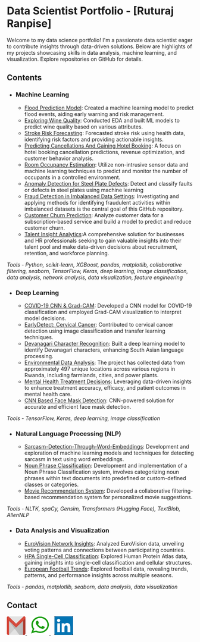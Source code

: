 # Data Scientist Portfolio - [Ruturaj Ranpise]

Welcome to my data science portfolio! I'm a passionate data scientist eager to contribute insights through data-driven solutions. Below are highlights of my projects showcasing skills in data analysis, machine learning, and visualization. Explore repositories on GitHub for details.

## Contents

- ### **Machine Learning**
  - [Flood Prediction Model](https://github.com/ruturaj0626/Flood-Prediction-Model): Created a machine learning model to predict flood events, aiding early warning and risk management.
  - [Exploring Wine Quality](https://github.com/ruturaj0626/Exploring_Wine_Quality_EDA_ML): Conducted EDA and built ML models to predict wine quality based on various attributes.
  - [Stroke Risk Forecasting](https://github.com/ruturaj0626/Forecasting-Stroke-Risk_An-In-Depth-Analysis): Forecasted stroke risk using health data, identifying risk factors and providing actionable insights.
  - [Predicting Cancellations And Gaining Hotel Booking](https://github.com/ruturaj0626/Predicting-Cancellations-And-Gaining-Hotel-Booking): A focus on hotel booking cancellation predictions, revenue optimization, and customer behavior analysis.
  - [Room Occupancy Estimation](https://github.com/ruturaj0626/Room-Occupancy-Estimation): Utilize non-intrusive sensor data and machine learning techniques to predict and monitor the number of occupants in a controlled environment.
  - [Anomaly Detection for Steel Plate Defects](https://github.com/ruturaj0626/Anomaly-Detection-for-Steel-Plate-Defects): Detect and classify faults or defects in steel plates using machine learning
  - [Fraud Detection in Imbalanced Data Settings](https://github.com/ruturaj0626/Fraud-Detection-in-Imbalanced-Data-Settings): Investigating and applying methods for identifying fraudulent activities within imbalanced datasets is the central goal of this GitHub repository.
  - [Customer Churn Prediction](https://github.com/ruturaj0626/Customer-Churn-Prediction): Analyze customer data for a subscription-based service and build a model to predict and reduce customer churn.
  - [Talent Insight Analytics](https://github.com/ruturaj0626/Talent-Insight-Analytics):A comprehensive solution for businesses and HR professionals seeking to gain valuable insights into their talent pool and make data-driven decisions about recruitment, retention, and workforce planning.
    
*Tools - Python, scikit-learn, XGBoost, pandas, matplotlib, collaborative filtering, seaborn, TensorFlow, Keras, deep learning, image classification, data analysis, network analysis, data visualization, feature engineering*

- ### **Deep Learning**
  - [COVID-19 CNN & Grad-CAM](https://github.com/ruturaj0626/COVID-19-CNN-Grad-CAM-Visualization): Developed a CNN model for COVID-19 classification and employed Grad-CAM visualization to interpret model decisions.
  - [EarlyDetect: Cervical Cancer](https://github.com/ruturaj0626/EarlyDetect-Cervical-Cancer-Screening-Baseline): Contributed to cervical cancer detection using image classification and transfer learning techniques.
  - [Devanagari Character Recognition](https://github.com/ruturaj0626/Deep-Learning-Identify-Devanagari-Character): Built a deep learning model to identify Devanagari characters, enhancing South Asian language processing.
  - [Environmental Data Analysis](https://github.com/ruturaj0626/Environmental-Data-Analysis): The project has collected data from approximately 497 unique locations across various regions in Rwanda, including farmlands, cities, and power plants.
  - [Mental Health Treatment Decisions](https://github.com/ruturaj0626/Mental-Health-Treatment-Decisions-Using-ML): Leveraging data-driven insights to enhance treatment accuracy, efficacy, and patient outcomes in mental health care.
  - [CNN Based Face Mask Detection](https://github.com/ruturaj0626/CNN-Based-Face-Mask-Detection): CNN-powered solution for accurate and efficient face mask detection. 
  

*Tools - TensorFlow, Keras, deep learning, image classification*
- ### **Natural Language Processing (NLP)**
  - [Sarcasm-Detection-Through-Word-Embeddings](https://github.com/ruturaj0626/Sarcasm-Detection-Through-Word-Embeddings): Development and exploration of machine learning models and techniques for detecting sarcasm in text using word embeddings.
  - [Noun Phrase Classification](https://github.com/ruturaj0626/Noun-Phrase-Classification): Development and implementation of a Noun Phrase Classification system, involves categorizing noun phrases within text documents into predefined or custom-defined classes or categories.
  - [Movie Recommendation System](https://github.com/ruturaj0626/Movie_Recommendation_System): Developed a collaborative filtering-based recommendation system for personalized movie suggestions.

    
*Tools - NLTK, spaCy, Gensim, Transformers (Hugging Face), TextBlob, AllenNLP*

- ### **Data Analysis and Visualization**
  - [EuroVision Network Insights](https://github.com/ruturaj0626/EuroVision-Network-Insights-Unveiling-Connections): Analyzed EuroVision data, unveiling voting patterns and connections between participating countries.
  - [HPA Single-Cell Classification](https://github.com/ruturaj0626/EDA-For-HPA-Single-Cell-Classification): Explored Human Protein Atlas data, gaining insights into single-cell classification and cellular structures.
  - [European Football Trends](https://github.com/ruturaj0626/Exploring-European-Football-Trends-2012-2023): Explored football data, revealing trends, patterns, and performance insights across multiple seasons.

*Tools - pandas, matplotlib, seaborn, data analysis, data visualization*

## Contact

<p>
  <a href="mailto:ruturaj26201@gmail.com" style="margin-right: 10px;">
    <img src="https://github.com/ruturaj0626/Data-Science-Portfolio/blob/main/email.png" alt="Email" width="50" height="50">
  </a>  

  <a href="https://wa.me/919579411956" style="margin-right: 10px;">
    <img src="https://github.com/ruturaj0626/Data-Science-Portfolio/blob/main/wa.png" alt="WhatsApp" width="50" height="50">
  </a>  

  <a href="https://www.linkedin.com/in/ruturaj-ranpise/">
    <img src="https://github.com/ruturaj0626/Data-Science-Portfolio/blob/main/LinkedIn.jpg" alt="LinkedIn" width="50" height="50">
  </a>  
</p>





<!-- Replace with actual website URL -->
<!-- 
<a href="https://www.yourwebsite.com"> 
  <img src="https://github.com/ruturaj0626/Data-Science-Portfolio/blob/main/Website.png" alt="Website" width="30" height="30">
</a> -->

